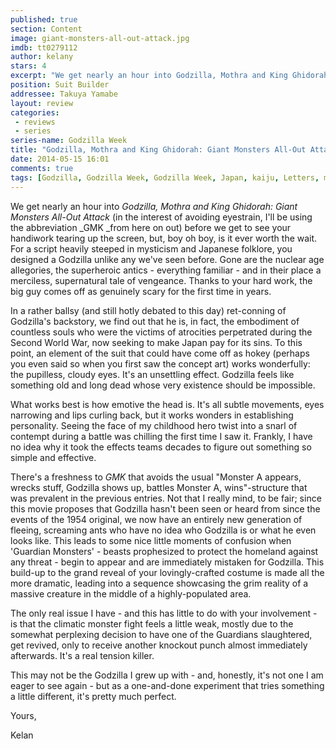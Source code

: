 ```yaml
---
published: true
section: Content
image: giant-monsters-all-out-attack.jpg
imdb: tt0279112
author: kelany
stars: 4
excerpt: "We get nearly an hour into Godzilla, Mothra and King Ghidorah: Giant Monsters All-Out Attack before we get to see your handiwork tearing up the screen, but, boy oh boy, is it ever worth the wait."
position: Suit Builder
addressee: Takuya Yamabe
layout: review
categories: 
 - reviews
 - series
series-name: Godzilla Week
title: "Godzilla, Mothra and King Ghidorah: Giant Monsters All-Out Attack"
date: 2014-05-15 16:01
comments: true
tags: [Godzilla, Godzilla Week, Godzilla Week, Japan, kaiju, Letters, monsters]
---
```

We get nearly an hour into _Godzilla, Mothra and King Ghidorah: Giant Monsters All-Out Attack_ (in the interest of avoiding eyestrain, I'll be using the abbreviation _GMK _from here on out) before we get to see your handiwork tearing up the screen, but, boy oh boy, is it ever worth the wait.  For a script heavily steeped in mysticism and Japanese folklore, you designed a Godzilla unlike any we've seen before.  Gone are the nuclear age allegories, the superheroic antics - everything familiar - and in their place a merciless, supernatural tale of vengeance.  Thanks to your hard work, the big guy comes off as genuinely scary for the first time in years.  

In a rather ballsy (and still hotly debated to this day) ret-conning of Godzilla's backstory, we find out that he is, in fact, the embodiment of countless souls who were the victims of atrocities perpetrated during the Second World War, now seeking to make Japan pay for its sins.  To this point, an element of the suit that could have come off as hokey (perhaps you even said so when you first saw the concept art) works wonderfully: the pupilless, cloudy eyes. It's an unsettling effect. Godzilla feels like something old and long dead whose very existence should be impossible.  

What works best is how emotive the head is. It's all subtle movements, eyes narrowing and lips curling back, but it works wonders in establishing personality. Seeing the face of my childhood hero twist into a snarl of contempt during a battle was chilling the first time I saw it.  Frankly, I have no idea why it took the effects teams decades to figure out something so simple and effective. 

There's a freshness to _GMK_ that avoids the usual "Monster A appears, wrecks stuff, Godzilla shows up, battles Monster A, wins"-structure that was prevalent in the previous entries. Not that I really mind, to be fair; since this movie proposes that Godzilla hasn't been seen or heard from since the events of the 1954 original, we now have an entirely new generation of fleeing, screaming ants who have no idea who Godzilla is or what he even looks like. This leads to some nice little moments of confusion when 'Guardian Monsters' - beasts prophesized to protect the homeland against any threat - begin to appear and are immediately mistaken for Godzilla. This build-up to the grand reveal of your lovingly-crafted costume is made all the more dramatic, leading into a sequence showcasing the grim reality of a massive creature in the middle of a highly-populated area.

The only real issue I have - and this has little to do with your involvement - is that the climatic monster fight feels a little weak, mostly due to the somewhat perplexing decision to have one of the Guardians slaughtered, get revived, only to receive another knockout punch almost immediately afterwards.  It's a real tension killer.

This may not be the Godzilla I grew up with - and, honestly, it's not one I am eager to see again - but as a one-and-done experiment that tries something a little different, it's pretty much perfect.

Yours,

Kelan